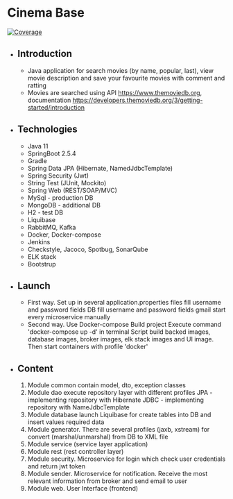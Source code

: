 # Cinema Base

[![Coverage](https://sonarcloud.io/api/project_badges/measure?project=Sergey113222_Cinema-Base-Gradle&metric=coverage)](https://sonarcloud.io/summary/new_code?id=Sergey113222_Cinema-Base-Gradle)

- ## Introduction
    - Java application for search movies (by name, popular, last), view movie description and save your favourite movies
      with comment and ratting
    - Movies are searched using API https://www.themoviedb.org,
      documentation https://developers.themoviedb.org/3/getting-started/introduction
- ## Technologies
    - Java 11
    - SpringBoot 2.5.4
    - Gradle
    - Spring Data JPA (Hibernate, NamedJdbcTemplate)
    - Spring Security (Jwt)
    - String Test (JUnit, Mockito)
    - Spring Web (REST/SOAP/MVC)
    - MySql - production DB
    - MongoDB - additional DB
    - H2 - test DB
    - Liquibase
    - RabbitMQ, Kafka
    - Docker, Docker-compose
    - Jenkins
    - Checkstyle, Jacoco, Spotbug, SonarQube
    - ELK stack
    - Bootstrup
- ## Launch
    - First way. Set up in several application.properties files
      fill username and password fields DB
      fill username and password fields gmail
      start every microservice manually
    - Second way. Use Docker-compose
      Build project
      Execute command 'docker-compose up -d' in terminal
      Script build backed images, database images, broker images, elk stack images and UI image. Then start
           containers with profile 'docker'

- ## Content
    1. Module common contain model, dto, exception classes
    2. Module dao execute repository layer with different profiles
       JPA - implementing repository with Hibernate
       JDBC - implementing repository with NameJdbcTemplate
    3. Module database launch Liquibase for create tables into DB and insert values required data
    4. Module generator. There are several profiles (jaxb, xstream) for convert (marshal/unmarshal) from DB to XML file
    5. Module service (service layer application)
    6. Module rest (rest controller layer)
    7. Module security. Microservice for login which check user credentials and return jwt token
    8. Module sender. Microservice for notification. Receive the most relevant information from broker and send email to
       user
    9. Module web. User Interface (frontend)